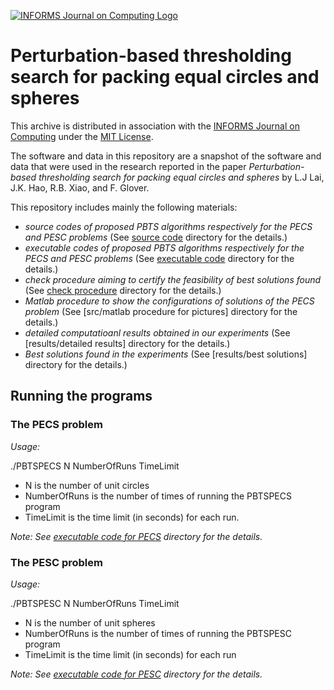 [![INFORMS Journal on Computing Logo](https://INFORMSJoC.github.io/logos/INFORMS_Journal_on_Computing_Header.jpg)](https://pubsonline.informs.org/journal/ijoc)

# Perturbation-based thresholding search for packing equal circles and spheres

This archive is distributed in association with the [INFORMS Journal on
Computing](https://pubsonline.informs.org/journal/ijoc) under the [MIT License](LICENSE).

The software and data in this repository are a snapshot of the software and data
that were used in the research reported in the paper _Perturbation-based thresholding search for packing equal circles and spheres_ by L.J Lai, J.K. Hao, R.B. Xiao, and F. Glover. 

This repository includes mainly the following materials: 
- _source codes of proposed PBTS algorithms respectively for the PECS and PESC problems_ (See [source code](src/source_code) directory for the details.)
- _executable codes of proposed PBTS algorithms respectively for the PECS and PESC problems_ (See [executable code](src/executable_code) directory for the details.)
- _check procedure aiming to certify the feasibility of best solutions found_ (See [check procedure](src/check_procedure) directory for the details.)
- _Matlab procedure to show the configurations of solutions of the PECS problem_ (See [src/matlab procedure for pictures] directory for the details.)
- _detailed computatioanl results obtained in our experiments_ (See [results/detailed results] directory for the details.)
- _Best solutions found in the experiments_ (See [results/best solutions] directory for the details.)

## Running the programs

 ### The PECS problem 
_Usage:_ 

./PBTSPECS    N    NumberOfRuns   TimeLimit
- N is the number of unit circles
- NumberOfRuns is the number of times of running the PBTSPECS program 
- TimeLimit is the time limit (in seconds) for each run. 

_Note: See [executable code for PECS](src/executable_code/PECS) directory for the details._
 ### The PESC problem
_Usage:_

./PBTSPESC    N    NumberOfRuns   TimeLimit

- N is the number of unit spheres
- NumberOfRuns is the number of times of running the PBTSPESC program
- TimeLimit is the time limit (in seconds) for each run

_Note: See [executable code for PESC](src/executable_code/PESC) directory for the details._
